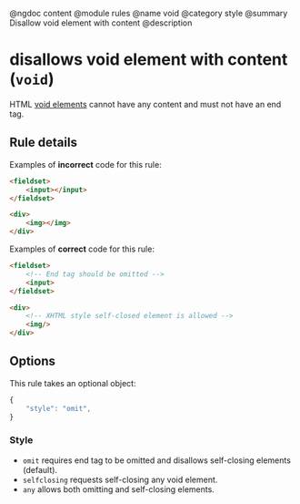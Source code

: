 @ngdoc content
@module rules
@name void
@category style
@summary Disallow void element with content
@description

# disallows void element with content (`void`)

HTML [void elements](https://www.w3.org/TR/html5/syntax.html#void-elements)
cannot have any content and must not have an end tag.

## Rule details

Examples of **incorrect** code for this rule:

```html
<fieldset>
	<input></input>
</fieldset>

<div>
	<img></img>
</div>
```

Examples of **correct** code for this rule:

```html
<fieldset>
	<!-- End tag should be omitted -->
	<input>
</fieldset>

<div>
	<!-- XHTML style self-closed element is allowed -->
	<img/>
</div>
```

## Options

This rule takes an optional object:

```javascript
{
	"style": "omit",
}
```


### Style

- `omit` requires end tag to be omitted and disallows self-closing
  elements (default).
- `selfclosing` requests self-closing any void element.
- `any` allows both omitting and self-closing elements.
